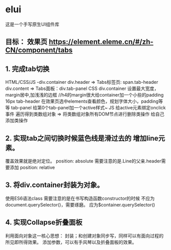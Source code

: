 # elui

这是一个手写原生UI组件库
## 目标： 效果页 https://element.eleme.cn/#/zh-CN/component/tabs 
## 1. 完成tab切换

HTML/CSS/JS -div.container
div.header => Tabs标签页: span.tab-header
div.content => Tabs面板：div.tab-panel
CSS
div.container 设置最大宽度，margin居中,加浅浅的边框 //h4的margin很大给container加一个小些的padding 16px
tab-header 在效果页选中elements查看颜色，规划字体大小，padding等等
tab-panel
给第0个tab-panel加一个active样式~
JS
给active元素绑定onclick事件
遍历得到类数组对象 => 将类数组对象所有DOM节点进行删除类操作
给自己添加类操作
## 2. 实现tab之间切换时候蓝色线是滑过去的 增加line元素。

覆盖效果就是绝对定位。 position: absolute
需要注意的是.Line的父亲.header需要添加 position: relative
## 3. 将div.container封装为对象。

使用ES6语法class
需要注意的是在书写构造函数constructor的时候 不应为document.querySelector()，需要琢磨。 应为$container.querySelector()
## 4. 实现Collapse折叠面板

利用面向对象这一核心思想： 封装；和创建对象同步写，同样可以有面向过程的所见即所得效果。
添加参数，可以有手风琴以及折叠面板的效果。
